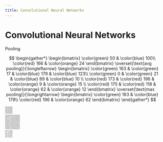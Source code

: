 ```yaml
---
title: Convolutional Neural Networks
---
```


# Convolutional Neural Networks

Pooling

<div class="grid grid-rows-2 justify-center justify-items-center items-start">
<div class="row-span-1 self-center">

$$
\begin{gather*}
\begin{bmatrix}
\color{green} 50 & \color{blue} 100\\
\color{red} 166 & \color{orange} 24 
\end{bmatrix}
\overset{\text{avg pooling}}{\longleftarrow}
\begin{bmatrix}
\color{green} 163 & \color{green} 17 & \color{blue} 179 & \color{blue} 123\\
\color{green} 0 & \color{green} 21 & \color{blue} 89 & \color{blue} 10 \\
\color{red} 173 & \color{red} 196 & \color{orange} 9 & \color{orange} 15 \\
\color{red} 175 & \color{red} 118 & \color{orange} 62 & \color{orange} 12
\end{bmatrix}
\overset{\text{max pooling}}{\longrightarrow}
\begin{bmatrix}
\color{green} 163 & \color{blue} 179\\
\color{red} 196 & \color{orange} 62 
\end{bmatrix}
\end{gather*}
$$

</div>
<div class="row-span-1 self-center not-active">
<div class="grid grid-cols-3 grid-flow-col gap-25">
<div class="col-span-1"><img class="max-h-90 min-h-40 shadow-xl" src="/images/avg_pooling.png"/></div>
<div class="col-span-1"><img class="max-h-90 min-h-40 shadow-xl" src="/images/2DConvolved.jpg"/></div>
<div class="col-span-1"><img class="max-h-90 min-h-40 shadow-xl" src="/images/max_pooling.png"/></div>
</div>
</div>
</div>

<style>

  .list li{
    margin-bottom: 1.8rem !important;
  }
  .not-active {
    opacity: 20%;
}
</style>

<!--
WAIT WITH EXPLANATION FOR NEXT SLIDE
-->
